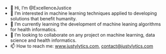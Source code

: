 - 👋 Hi, I’m @ExcellenceJustice
- 👀 I’m interested in machine learning techniques applied to developing solutions that benefit humanity.
- 🌱 I’m currently learning the development of machine leaning algorithms for health informatics.
- 💞️ I’m looking to collaborate on any project on machine learning, data science and health informatics.
- 📫 How to reach me: www.justylytics.com, contact@justylytics.com

<!---
ExcellenceJustice/ExcellenceJustice is a ✨ special ✨ repository because its `README.md` (this file) appears on your GitHub profile.
You can click the Preview link to take a look at your changes.
--->
